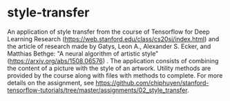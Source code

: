 # style-transfer
An application of style transfer from the course of Tensorflow for Deep Learning Research (https://web.stanford.edu/class/cs20si/index.html) and the article of research made by Gatys, Leon A., Alexander S. Ecker, and Matthias Bethge: "A neural algorithm of artistic style" (https://arxiv.org/abs/1508.06576) .
The application consists of combining the content of a picture with the style of an artwork. Utility methods are provided by the course along with files with methods to complete. 
For more details on the assignment, see https://github.com/chiphuyen/stanford-tensorflow-tutorials/tree/master/assignments/02_style_transfer.
